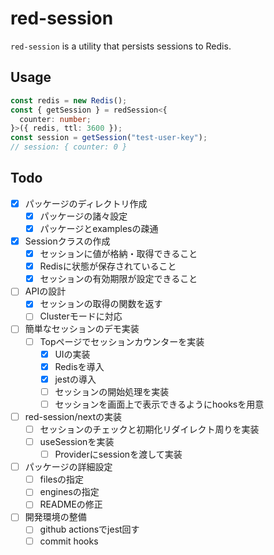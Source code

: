 # red-session

`red-session` is a utility that persists sessions to Redis.

## Usage

```ts
const redis = new Redis();
const { getSession } = redSession<{
  counter: number;
}>({ redis, ttl: 3600 });
const session = getSession("test-user-key");
// session: { counter: 0 }
```

## Todo

- [x] パッケージのディレクトリ作成
  - [x] パッケージの諸々設定
  - [x] パッケージとexamplesの疎通
- [x] Sessionクラスの作成
  - [x] セッションに値が格納・取得できること
  - [x] Redisに状態が保存されていること
  - [x] セッションの有効期限が設定できること
- [ ] APIの設計
  - [x] セッションの取得の関数を返す
  - [ ] Clusterモードに対応
- [ ] 簡単なセッションのデモ実装
  - [ ] Topページでセッションカウンターを実装
    - [x] UIの実装
    - [x] Redisを導入
    - [x] jestの導入
    - [ ] セッションの開始処理を実装
    - [ ] セッションを画面上で表示できるようにhooksを用意
- [ ] red-session/nextの実装
  - [ ] セッションのチェックと初期化リダイレクト周りを実装
  - [ ] useSessionを実装
    - [ ] Providerにsessionを渡して実装
- [ ] パッケージの詳細設定
  - [ ] filesの指定
  - [ ] enginesの指定
  - [ ] READMEの修正
- [ ] 開発環境の整備
  - [ ] github actionsでjest回す
  - [ ] commit hooks
